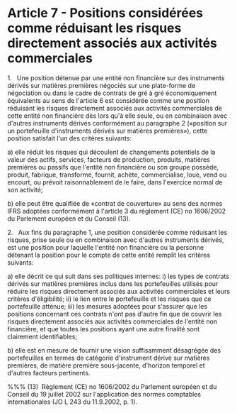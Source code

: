 # Article 7 - Positions considérées comme réduisant les risques directement associés aux activités commerciales


1.   Une position détenue par une entité non financière sur des instruments dérivés sur matières premières négociés sur une plate-forme de négociation ou dans le cadre de contrats de gré à gré économiquement équivalents au sens de l'article 6 est considérée comme une position réduisant les risques directement associés aux activités commerciales de cette entité non financière dès lors qu'à elle seule, ou en combinaison avec d'autres instruments dérivés conformément au paragraphe 2 («position sur un portefeuille d'instruments dérivés sur matières premières»), cette position satisfait l'un des critères suivants:

a) elle réduit les risques qui découlent de changements potentiels de la valeur des actifs, services, facteurs de production, produits, matières premières ou passifs que l'entité non financière ou son groupe possède, produit, fabrique, transforme, fournit, achète, commercialise, loue, vend ou encourt, ou prévoit raisonnablement de le faire, dans l'exercice normal de son activité;

b) elle peut être qualifiée de «contrat de couverture» au sens des normes IFRS adoptées conformément à l'article 3 du règlement (CE) no 1606/2002 du Parlement européen et du Conseil (13).

2.   Aux fins du paragraphe 1, une position considérée comme réduisant les risques, prise seule ou en combinaison avec d'autres instruments dérivés, est une position pour laquelle l'entité non financière ou la personne détenant la position pour le compte de cette entité remplit les critères suivants:

a) elle décrit ce qui suit dans ses politiques internes: i) les types de contrats dérivés sur matières premières inclus dans les portefeuilles utilisés pour réduire les risques directement associés aux activités commerciales et leurs critères d'éligibilité; ii) le lien entre le portefeuille et les risques que ce portefeuille atténue; iii) les mesures adoptées pour s'assurer que les positions concernant ces contrats n'ont pas d'autre fin que de couvrir les risques directement associés aux activités commerciales de l'entité non financière, et que toutes les positions ayant une autre finalité sont clairement identifiables;

b) elle est en mesure de fournir une vision suffisamment désagrégée des portefeuilles en termes de catégorie d'instrument dérivé sur matières premières, de matière première sous-jacente, d'horizon temporel et d'autres facteurs pertinents.

%%% (13)  Règlement (CE) no 1606/2002 du Parlement européen et du Conseil du 19 juillet 2002 sur l'application des normes comptables internationales (JO L 243 du 11.9.2002, p. 1).

